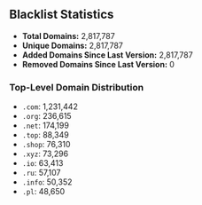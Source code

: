 ## Blacklist Statistics

- **Total Domains:** 2,817,787
- **Unique Domains:** 2,817,787
- **Added Domains Since Last Version:** 2,817,787
- **Removed Domains Since Last Version:** 0

### Top-Level Domain Distribution

-  `.com`: 1,231,442
-  `.org`: 236,615
-  `.net`: 174,199
-  `.top`: 88,349
-  `.shop`: 76,310
-  `.xyz`: 73,296
-  `.io`: 63,413
-  `.ru`: 57,107
-  `.info`: 50,352
-  `.pl`: 48,650
